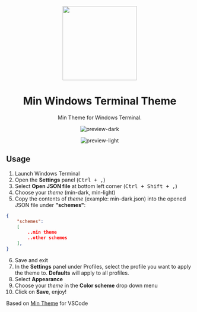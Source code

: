 <div align=center>
    <img src="https://raw.githubusercontent.com/mdxv/min-windows-terminal/main/icon.png" width="200" />

# Min Windows Terminal Theme

Min Theme for Windows Terminal.

![preview-dark](https://i.imgur.com/OW40Rmq.png)

![preview-light](https://i.imgur.com/ipFVusf.png)
</div>

## Usage
1. Launch Windows Terminal
2. Open the **Settings** panel (<kbd>Ctrl + ,</kbd>)
3. Select **Open JSON file** at bottom left corner (<kbd>Ctrl + Shift + ,</kbd>)
4. Choose your _theme_ (min-dark, min-light)
5. Copy the contents of _theme_ (example: min-dark.json) into the opened JSON file under **"schemes"**:

```json
{
    "schemes":
    [
        ..min theme
        ..other schemes
    ],
}
```
6. Save and exit
7. In the **Settings** panel under Profiles, select the profile you want to apply the theme to. **Defaults** will apply to all profiles.
8. Select **Appearance**
9. Choose your _theme_ in the **Color scheme** drop down menu
10. Click on **Save**, enjoy!


Based on [Min Theme](https://github.com/miguelsolorio/min-theme) for VSCode
